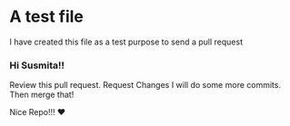 # A test file
I have created this file as a test purpose to send a pull request

### Hi Susmita!!
Review this pull request.
Request Changes
I will do some more commits.
Then merge that!


Nice Repo!!! :heart:
